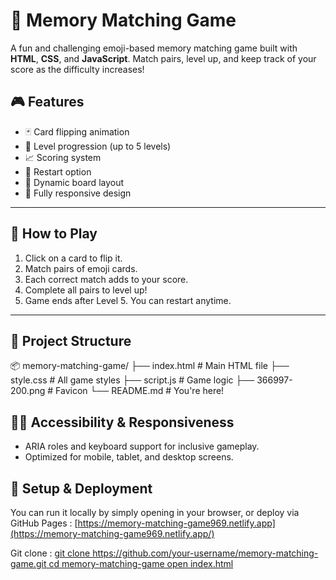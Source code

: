 # 🧠 Memory Matching Game

A fun and challenging emoji-based memory matching game built with **HTML**, **CSS**, and **JavaScript**. Match pairs, level up, and keep track of your score as the difficulty increases!


## 🎮 Features

- 🃏 Card flipping animation
- 🌟 Level progression (up to 5 levels)
- 📈 Scoring system
- 🔄 Restart option
- 🧩 Dynamic board layout
- 📱 Fully responsive design

---

## 🚀 How to Play

1. Click on a card to flip it.
2. Match pairs of emoji cards.
3. Each correct match adds to your score.
4. Complete all pairs to level up!
5. Game ends after Level 5. You can restart anytime.

---

## 📁 Project Structure

📦 memory-matching-game/
├── index.html # Main HTML file
├── style.css # All game styles
├── script.js # Game logic
├── 366997-200.png # Favicon
└── README.md # You're here!


## 🧑‍💻 Accessibility & Responsiveness

- ARIA roles and keyboard support for inclusive gameplay.
- Optimized for mobile, tablet, and desktop screens.


## 🔧 Setup & Deployment

You can run it locally by simply opening in your browser, or deploy via GitHub Pages :
[https://memory-matching-game969.netlify.app](https://memory-matching-game969.netlify.app/)


Git clone :  [git clone https://github.com/your-username/memory-matching-game.git
cd memory-matching-game
open index.html](https://github.com/rajyuvraj969/Memory-Matching-Game)
